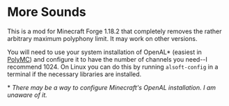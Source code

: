 # More Sounds

This is a mod for Minecraft Forge 1.18.2 that completely removes the rather arbitrary maximum polyphony limit.  It may work on other versions.

You will need to use your system installation of OpenAL\* (easiest in [PolyMC](https://github.com/PolyMC/PolyMC)) and configure it to have the number of channels you need--I recommend 1024.  On Linux you can do this by running `alsoft-config` in a terminal if the necessary libraries are installed.

\* *There may be a way to configure Minecraft's OpenAL installation.  I am unaware of it.*
